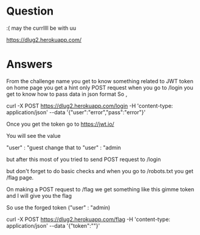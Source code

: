 # Question

:( may the currllll be with uu

https://dlug2.herokuapp.com/

# Answers
From the challenge name you get to know something related to JWT token on home page you get a hint only  POST request
when you go to /login you get to know how to pass data in json format So ,

curl -X POST https://dlug2.herokuapp.com/login -H 'content-type: application/json' --data '{"user":"error","pass":"error"}'

Once you get the token  go to https://jwt.io/

You will see the value

"user" : "guest
change that to  "user" : "admin

but after this  most of you tried to send POST request to /login

but don't forget to do basic checks and  when you go to  /robots.txt you  get /flag page.

On making a POST request to /flag we get something like this gimme token and I will give you the flag

So use the forged token ("user" : "admin)

curl -X POST https://dlug2.herokuapp.com/flag -H 'content-type: application/json' --data '{"token":""}'
